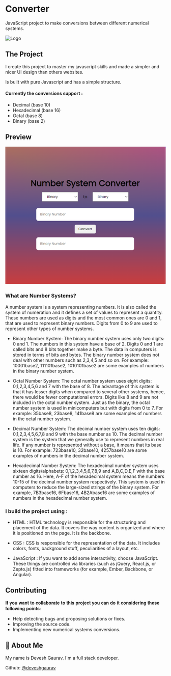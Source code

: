# Converter
JavaScript project to make conversions between different numerical systems.

![Logo](https://play-lh.googleusercontent.com/lGzl1C6ZRfoU2qmB50evFyRd7-b7V1HvJbOVhRuxayRaq4DH9porjJMn0Y29qc8x4wkn)

## The Project
I create this project to master my javascript skills and made a simpler and nicer UI design than others websites.

Is built with pure Javascript and has a simple structure.

#### Currently the conversions support :
- Decimal (base 10)
- Hexadecimal (base 16)
- Octal (base 8)
- Binary (base 2)

## Preview
![](https://github.com/DEVXD360/Converter/blob/master/converter.png)

### What are Number Systems?
A number system is a system representing numbers. It is also called the system of numeration and it defines a set of values to represent a quantity. These numbers are used as digits and the most common ones are 0 and 1, that are used to represent binary numbers. Digits from 0 to 9 are used to represent other types of number systems.

- Binary Number System:
The binary number system uses only two digits: 0 and 1. The numbers in this system have a base of 2. Digits 0 and 1 are called bits and 8 bits together make a byte. The data in computers is stored in terms of bits and bytes. The binary number system does not deal with other numbers such as 2,3,4,5 and so on. For example: 10001base2, 111101base2, 1010101base2 are some examples of numbers in the binary number system.

- Octal Number System:
The octal number system uses eight digits: 0,1,2,3,4,5,6 and 7 with the base of 8. The advantage of this system is that it has lesser digits when compared to several other systems, hence, there would be fewer computational errors. Digits like 8 and 9 are not included in the octal number system. Just as the binary, the octal number system is used in minicomputers but with digits from 0 to 7. For example: 35base8, 23base8, 141base8 are some examples of numbers in the octal number system.

- Decimal Number System:
The decimal number system uses ten digits: 0,1,2,3,4,5,6,7,8 and 9 with the base number as 10. The decimal number system is the system that we generally use to represent numbers in real life. If any number is represented without a base, it means that its base is 10. For example: 723base10, 32base10, 4257base10 are some examples of numbers in the decimal number system.

- Hexadecimal Number System:
The hexadecimal number system uses sixteen digits/alphabets: 0,1,2,3,4,5,6,7,8,9 and A,B,C,D,E,F with the base number as 16. Here, A-F of the hexadecimal system means the numbers 10-15 of the decimal number system respectively. This system is used in computers to reduce the large-sized strings of the binary system. For example, 7B3base16, 6Fbase16, 4B2Abase16 are some examples of numbers in the hexadecimal number system.


### I build the project using :

- HTML : HTML technology is responsible for the structuring and placement of the data. It covers the way content is organized and where it is positioned on the page. It is the backbone.

- CSS : CSS is responsible for the representation of the data. It includes colors, fonts, background stuff, peculiarities of a layout, etc.

- JavaScript : If you want to add some interactivity, choose JavaScript. These things are controlled via libraries (such as jQuery, React.js, or Zepto.js) fitted into frameworks (for example, Ember, Backbone, or Angular).


## Contributing
𝐈𝐟 𝐲𝐨𝐮 𝐰𝐚𝐧𝐭 𝐭𝐨 𝐜𝐨𝐥𝐥𝐚𝐛𝐨𝐫𝐚𝐭𝐞 𝐭𝐨 𝐭𝐡𝐢𝐬 𝐩𝐫𝐨𝐣𝐞𝐜𝐭 𝐲𝐨𝐮 𝐜𝐚𝐧 𝐝𝐨 𝐢𝐭 𝐜𝐨𝐧𝐬𝐢𝐝𝐞𝐫𝐢𝐧𝐠 𝐭𝐡𝐞𝐬𝐞 𝐟𝐨𝐥𝐥𝐨𝐰𝐢𝐧𝐠 𝐩𝐨𝐢𝐧𝐭𝐬:

- Help detecting bugs and proposing solutions or fixes.
- Improving the source code.
- Implementing new numerical systems conversions.


## 🚀 About Me
My name is Devesh Gaurav.
I'm a full stack developer.

Github: [@deveshgaurav](https://github.com/DEVXD360)

